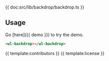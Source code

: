 {{ doc:src/lib/backdrop/backdrop.ts }}

## Usage

Go [here]({{ demo }}) to try the demo.

```html
<wl-backdrop></wl-backdrop>
```

{{ template:contributors }}
{{ template:license }}
